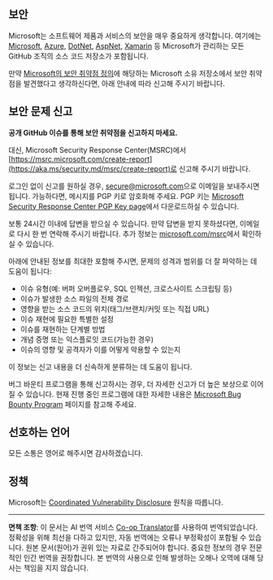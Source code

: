<!--
CO_OP_TRANSLATOR_METADATA:
{
  "original_hash": "57f14126c1c6add76b3aef3844dfe4e3",
  "translation_date": "2025-10-23T08:32:48+00:00",
  "source_file": "SECURITY.md",
  "language_code": "ko"
}
-->
## 보안

Microsoft는 소프트웨어 제품과 서비스의 보안을 매우 중요하게 생각합니다. 여기에는 [Microsoft](https://github.com/Microsoft), [Azure](https://github.com/Azure), [DotNet](https://github.com/dotnet), [AspNet](https://github.com/aspnet), [Xamarin](https://github.com/xamarin) 등 Microsoft가 관리하는 모든 GitHub 조직의 소스 코드 저장소가 포함됩니다.

만약 [Microsoft의 보안 취약점 정의](https://aka.ms/security.md/definition)에 해당하는 Microsoft 소유 저장소에서 보안 취약점을 발견했다고 생각하신다면, 아래 안내에 따라 신고해 주시기 바랍니다.

## 보안 문제 신고

**공개 GitHub 이슈를 통해 보안 취약점을 신고하지 마세요.**

대신, Microsoft Security Response Center(MSRC)에서 [https://msrc.microsoft.com/create-report](https://aka.ms/security.md/msrc/create-report)로 신고해 주시기 바랍니다.

로그인 없이 신고를 원하실 경우, [secure@microsoft.com](mailto:secure@microsoft.com)으로 이메일을 보내주시면 됩니다. 가능하다면, 메시지를 PGP 키로 암호화해 주세요. PGP 키는 [Microsoft Security Response Center PGP Key page](https://aka.ms/security.md/msrc/pgp)에서 다운로드하실 수 있습니다.

보통 24시간 이내에 답변을 받으실 수 있습니다. 만약 답변을 받지 못하셨다면, 이메일로 다시 한 번 연락해 주시기 바랍니다. 추가 정보는 [microsoft.com/msrc](https://www.microsoft.com/msrc)에서 확인하실 수 있습니다.

아래에 안내된 정보를 최대한 포함해 주시면, 문제의 성격과 범위를 더 잘 파악하는 데 도움이 됩니다:

  * 이슈 유형(예: 버퍼 오버플로우, SQL 인젝션, 크로스사이트 스크립팅 등)
  * 이슈가 발생한 소스 파일의 전체 경로
  * 영향을 받는 소스 코드의 위치(태그/브랜치/커밋 또는 직접 URL)
  * 이슈 재현에 필요한 특별한 설정
  * 이슈를 재현하는 단계별 방법
  * 개념 증명 또는 익스플로잇 코드(가능한 경우)
  * 이슈의 영향 및 공격자가 이를 어떻게 악용할 수 있는지

이 정보는 신고 내용을 더 신속하게 분류하는 데 도움이 됩니다.

버그 바운티 프로그램을 통해 신고하시는 경우, 더 자세한 신고가 더 높은 보상으로 이어질 수 있습니다. 현재 진행 중인 프로그램에 대한 자세한 내용은 [Microsoft Bug Bounty Program](https://aka.ms/security.md/msrc/bounty) 페이지를 참고해 주세요.

## 선호하는 언어

모든 소통은 영어로 해주시면 감사하겠습니다.

## 정책

Microsoft는 [Coordinated Vulnerability Disclosure](https://aka.ms/security.md/cvd) 원칙을 따릅니다.

---

**면책 조항**:
이 문서는 AI 번역 서비스 [Co-op Translator](https://github.com/Azure/co-op-translator)를 사용하여 번역되었습니다. 정확성을 위해 최선을 다하고 있지만, 자동 번역에는 오류나 부정확성이 포함될 수 있습니다. 원본 문서(원어)가 권위 있는 자료로 간주되어야 합니다. 중요한 정보의 경우 전문적인 인간 번역을 권장합니다. 본 번역의 사용으로 인해 발생하는 오해나 오역에 대해 당사는 책임을 지지 않습니다.